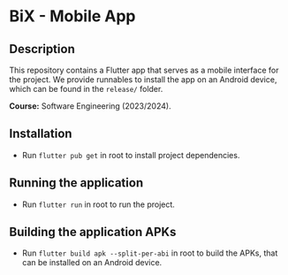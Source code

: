 # BiX - Mobile App

## Description

This repository contains a Flutter app that serves as a mobile interface for the project.
We provide runnables to install the app on an Android device, which can be found in the `release/` folder.

**Course:** Software Engineering (2023/2024).

## Installation

- Run `flutter pub get` in root to install project dependencies.

## Running the application

- Run `flutter run` in root to run the project.

## Building the application APKs

- Run `flutter build apk --split-per-abi` in root to build the APKs, that can be installed on an
Android device.
